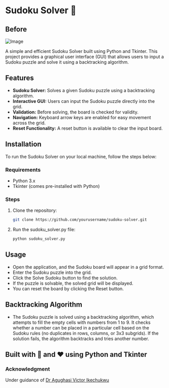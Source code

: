 # Sudoku Solver 🧩

## Before                                                                                                 

![Image](https://github.com/user-attachments/assets/f328ccfe-549f-41b7-9636-4651adb814f5) 

A simple and efficient Sudoku Solver built using Python and Tkinter. This project provides a graphical user interface (GUI) that allows users to input a Sudoku puzzle and solve it using a backtracking algorithm.

## Features
- **Sudoku Solver:** Solves a given Sudoku puzzle using a backtracking algorithm.
- **Interactive GUI:** Users can input the Sudoku puzzle directly into the grid.
- **Validation:** Before solving, the board is checked for validity.
- **Navigation:** Keyboard arrow keys are enabled for easy movement across the grid.
- **Reset Functionality:** A reset button is available to clear the input board.

## Installation

To run the Sudoku Solver on your local machine, follow the steps below:

### Requirements
- Python 3.x
- Tkinter (comes pre-installed with Python)

### Steps
1. Clone the repository:
   ```bash
   git clone https://github.com/yourusername/sudoku-solver.git

2. Run the sudoku_solver.py file:
   ```bash
   python sudoku_solver.py

## Usage
- Open the application, and the Sudoku board will appear in a grid format.
- Enter the Sudoku puzzle into the grid.
- Click the Solve Sudoku button to find the solution.
- If the puzzle is solvable, the solved grid will be displayed.
- You can reset the board by clicking the Reset button.

## Backtracking Algorithm
- The Sudoku puzzle is solved using a backtracking algorithm, which attempts to fill the empty cells with numbers from 1 to 9. It checks whether a number can be placed in a particular cell based on the Sudoku rules (no duplicates in rows, columns, or 3x3 subgrids). If the solution fails, the algorithm backtracks and tries another number.

## Built with 🐍 and ❤️ using Python and Tkinter

### Acknowledgment

Under guidance of [ Dr Agughasi Victor Ikechukwu](https://github.com/Victor-Ikechukwu)
